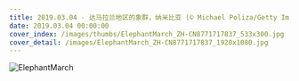 ```yaml
---
title: 2019.03.04 - 达马拉兰地区的象群，纳米比亚 (© Michael Poliza/Getty Images)
date: 2019.03.04 00:00:00
cover_index: /images/thumbs/ElephantMarch_ZH-CN8771717837_533x300.jpg
cover_detail: /images/ElephantMarch_ZH-CN8771717837_1920x1080.jpg
---
```


![ElephantMarch](/images/ElephantMarch_ZH-CN8771717837_1920x1080.jpg)
